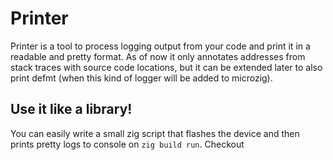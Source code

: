 # Printer

Printer is a tool to process logging output from your code and print it in a
readable and pretty format. As of now it only annotates addresses from stack
traces with source code locations, but it can be extended later to also print
defmt (when this kind of logger will be added to microzig).

## Use it like a library!

You can easily write a small zig script that flashes the device and then prints
pretty logs to console on `zig build run`. Checkout
[](examples/rp2xxx_runner.zig)
